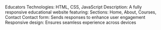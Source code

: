 
Educators
Technologies: HTML, CSS, JavaScript
Description: A fully responsive educational website featuring:
Sections: Home, About, Courses, Contact
Contact form: Sends responses to enhance user engagement
Responsive design: Ensures seamless experience across devices
